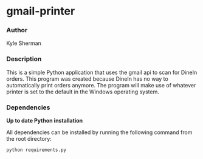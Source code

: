 # gmail-printer
 
### Author
Kyle Sherman

### Description
This is a simple Python application that uses the gmail api to scan for DineIn orders.
This program was created because DineIn has no way to automatically print orders anymore.
The program will make use of whatever printer is set to the default in the Windows operating system.

### Dependencies
**Up to date Python installation** 

All dependencies can be installed by running the following command from the root directory:

``` python
python requirements.py
```
